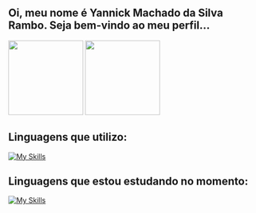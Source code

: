 ## Oi, meu nome é Yannick Machado da Silva Rambo. Seja bem-vindo ao meu perfil...



<div style="display: inline_block">  
  <img height="150px" src="https://github-readme-stats.vercel.app/api?username=YannickRambo&show_icons=true&count_private=true&hide_border=true&title_color=be2ed6&icon_color=be2ed6&text_color=fff&bg_color=0d1117"/> 
  <img height="150px" src="https://github-readme-stats.vercel.app/api/top-langs/?username=YannickRambo&layout=compact&hide_border=true&title_color=be2ed6&text_color=fff&bg_color=0d1117" />
</div>

## Linguagens que utilizo:
<div style="display: inline_block">
  
[![My Skills](https://skillicons.dev/icons?i=java,html,css,js,php,mysql&theme=dark)](https://skillicons.dev)

</div>

## Linguagens que estou estudando no momento:


[![My Skills](https://skillicons.dev/icons?i=react&theme=dark)](https://skillicons.dev)

##

           









